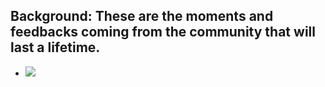 Background:
 These are the moments and feedbacks coming from the community that will last a lifetime.
 ------------------------------------------------------------------------------------------------------------------------------------------------------
 * ![](https://gyazo.com/8c68afba5d77bb15ae73f5b1e6d125bb.png)
